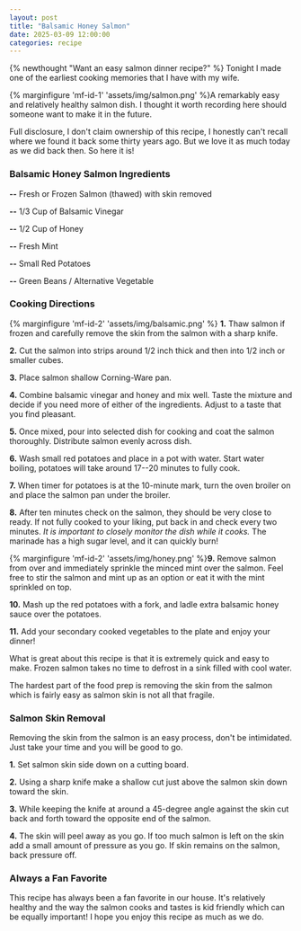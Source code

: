 ```yaml
---
layout: post
title: "Balsamic Honey Salmon"
date: 2025-03-09 12:00:00
categories: recipe
---
```


{% newthought "Want an easy salmon dinner recipe?" %} Tonight I made one of the earliest cooking memories that I have with my wife.<!--more-->

{% marginfigure 'mf-id-1' 'assets/img/salmon.png' %}A remarkably easy and relatively healthy salmon dish. I thought it worth recording here should someone want to make it in the future.

Full disclosure, I don't claim ownership of this recipe, I honestly can't recall where we found it back some thirty years ago. But we love it as much today as we did back then. So here it is!

### Balsamic Honey Salmon Ingredients

**--** Fresh or Frozen Salmon (thawed) with skin removed

**--** 1/3 Cup of Balsamic Vinegar

**--** 1/2 Cup of Honey

**--** Fresh Mint

**--** Small Red Potatoes

**--** Green Beans / Alternative Vegetable

### Cooking Directions
{% marginfigure 'mf-id-2' 'assets/img/balsamic.png' %}
**1.** Thaw salmon if frozen and carefully remove the skin from the salmon with a sharp knife.

**2.** Cut the salmon into strips around 1/2 inch thick and then into 1/2 inch or smaller cubes.

**3.** Place salmon shallow Corning-Ware pan.

**4.** Combine balsamic vinegar and honey and mix well. Taste the mixture and decide if you need more of either of the ingredients. Adjust to a taste that you find pleasant.

**5.** Once mixed, pour into selected dish for cooking and coat the salmon thoroughly. Distribute salmon evenly across dish.

**6.** Wash small red potatoes and place in a pot with water. Start water boiling, potatoes will take around 17--20 minutes to fully cook.

**7.** When timer for potatoes is at the 10-minute mark, turn the oven broiler on and place the salmon pan under the broiler.

**8.** After ten minutes check on the salmon, they should be very close to ready. If not fully cooked to your liking, put back in and check every two minutes. *It is important to closely monitor the dish while it cooks.* The marinade has a high sugar level, and it can quickly burn!

{% marginfigure 'mf-id-2' 'assets/img/honey.png' %}**9.** Remove salmon from over and immediately sprinkle the minced mint over the salmon. Feel free to stir the salmon and mint up as an option or eat it with the mint sprinkled on top.

**10.** Mash up the red potatoes with a fork, and ladle extra balsamic honey sauce over the potatoes.

**11.** Add your secondary cooked vegetables to the plate and enjoy your dinner!

What is great about this recipe is that it is extremely quick and easy to make. Frozen salmon takes no time to defrost in a sink filled with cool water.

The hardest part of the food prep is removing the skin from the salmon which is fairly easy as salmon skin is not all that fragile.

### Salmon Skin Removal
Removing the skin from the salmon is an easy process, don't be intimidated. Just take your time and you will be good to go.

**1.** Set salmon skin side down on a cutting board.

**2.** Using a sharp knife make a shallow cut just above the salmon skin down toward the skin.

**3.** While keeping the knife at around a 45-degree angle against the skin cut back and forth toward the opposite end of the salmon.

**4.** The skin will peel away as you go. If too much salmon is left on the skin add a small amount of pressure as you go. If skin remains on the salmon, back pressure off.

### Always a Fan Favorite
This recipe has always been a fan favorite in our house. It's relatively healthy and the way the salmon cooks and tastes is kid friendly which can be equally important! I hope you enjoy this recipe as much as we do.
